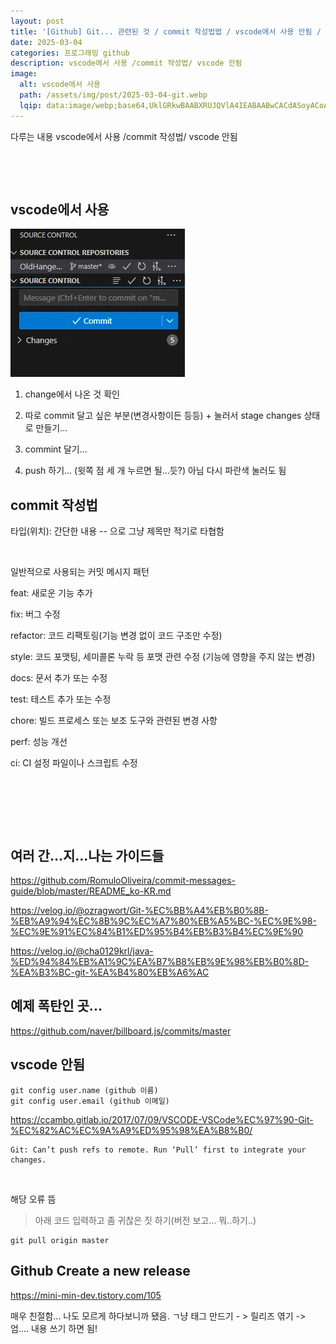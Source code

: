 ```yaml
---
layout: post
title: '[Github] Git... 관련된 것 / commit 작성법법 / vscode에서 사용 안됨 / GitHub release?...'
date: 2025-03-04
categories: 프로그래밍 github
description: vscode에서 사용 /commit 작성법/ vscode 안됨 
image:
  alt: vscode에서 사용
  path: /assets/img/post/2025-03-04-git.webp
  lqip: data:image/webp;base64,UklGRkwBAABXRUJQVlA4IEABAABwCACdASoyACoAPtFSoUuoJKMhsrScyQAaCUABYAjwj2WGCYoQgH67DgsaSt4PomR1lVbbwxhDz+nHj6Z5BFRArDa8D7goEmWtFdmgAP7xYw7NpPLCIwvxO9sSLvjruqhpS+fxSrQ8Q8SpLdHiz31XzpM6vwCpwp9osU+ssialyBC0cytSqJ/aaY2PIdzWwcT4dhC2ajqPOpJV9s8a6VLTBxtEP6LWBuijjPU2Q1iL1yJaiU738r0RKvtYo4Uk05uSt36ss+UfMrVpGaDo3EHfUwma+vWpLkdc267X/VnCMr3QvdXleashFjNdJvHmWOyh55kenUaEmTTPqFh1CF3Sc0+vHmw4jZEEaEKrFlCVbMDoqNVhgzbOXhMjg1SwUEb2n9PQxszmhkJTtsj8YDB76x1L3w0iHTzvrwcn4AAAAA==
---
```


다루는 내용
vscode에서 사용 /commit 작성법/ vscode 안됨 

​

​

## vscode에서 사용 

![vscode](/assets/img/post/2025-03-04-git.webp)

1. change에서 나온 것 확인 

2. 따로 commit 달고 싶은 부분(변경사항이든 등등) + 눌러서 stage changes 상태로 만들기... 

3. commint 달기...

4. push 하기... (윗쪽 점 세 개 누르면 될...듯?) 아님 다시 파란색 눌러도 됨 


## commit 작성법

타입(위치): 간단한 내용  -- 으로 그냥 제목만 적기로 타협함 

​

일반적으로 사용되는 커밋 메시지 패턴

feat: 새로운 기능 추가

fix: 버그 수정

refactor: 코드 리팩토링(기능 변경 없이 코드 구조만 수정)

style: 코드 포맷팅, 세미콜론 누락 등 포맷 관련 수정 (기능에 영향을 주지 않는 변경)

docs: 문서 추가 또는 수정

test: 테스트 추가 또는 수정

chore: 빌드 프로세스 또는 보조 도구와 관련된 변경 사항

perf: 성능 개선

ci: CI 설정 파일이나 스크립트 수정

​

​

​

## 여러 간...지...나는 가이드들 
<https://github.com/RomuloOliveira/commit-messages-guide/blob/master/README_ko-KR.md>

<https://velog.io/@ozragwort/Git-%EC%BB%A4%EB%B0%8B-%EB%A9%94%EC%8B%9C%EC%A7%80%EB%A5%BC-%EC%9E%98-%EC%9E%91%EC%84%B1%ED%95%B4%EB%B3%B4%EC%9E%90>

<https://velog.io/@cha0129krl/java-%ED%94%84%EB%A1%9C%EA%B7%B8%EB%9E%98%EB%B0%8D-%EA%B3%BC-git-%EA%B4%80%EB%A6%AC>


## 예제 폭탄인 곳... 
<https://github.com/naver/billboard.js/commits/master>


## vscode 안됨 
```
git config user.name (github 이름)
git config user.email (github 이메일)
```
<https://ccambo.gitlab.io/2017/07/09/VSCODE-VSCode%EC%97%90-Git-%EC%82%AC%EC%9A%A9%ED%95%98%EA%B8%B0/>

```
Git: Can’t push refs to remote. Run ‘Pull’ first to integrate your changes.

```
​

해당 오류 뜸 

>아래 코드 입력하고 좀 귀찮은 짓 하기(버전 보고... 뭐..하기..)

```
git pull origin master
```


## Github Create a new release

<https://mini-min-dev.tistory.com/105>

매우 친절함... 나도 모르게 하다보니까 됐음. ㄱ냥 태그 만드기 - > 릴리즈 엮기 -> 엄.... 내용 쓰기 하면 됨!

​